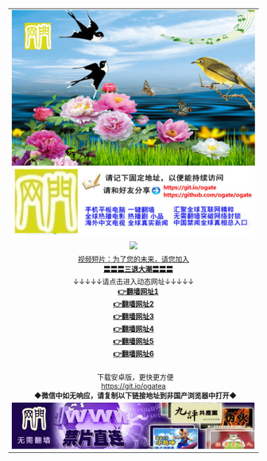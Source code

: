 <table>
  <tr>
    <td align=center><img src="https://github.com/gyhhx/image/blob/master/gy1.jpg" /></td>
  </tr>
    <tr>
  <td align=center><img src="https://github.com/gyhhx/image-upload/blob/master/%E5%BE%AE%E4%BF%A1%E8%AF%B4%E6%98%8E4.jpg" /></td>  
  </tr>
   <tr>
  <td align=center>
  <a href="https://s3.ap-northeast-2.amazonaws.com/ogates/oGate.htm?c816846_2_1&from=gy">视频短片：为了您的未来，请您加入</a><br/>
      <a href="https://s3.ap-northeast-2.amazonaws.com/ogates/oGate.htm?ogST.aspx?from=gy"><b>〓〓〓三退大潮〓〓〓<br/></a>
      </td>
  </tr>
    <tr>
    <td align=center>↓↓↓↓↓请点击进入动态网址↓↓↓↓↓<br/>
      <b><a href="https://cdn.rawgit.com/ogate/up/master/oGates.htm?from=gy">👉翻墙网址1</a><br/>
      <b><a href="https://s3.eu-west-2.amazonaws.com/ogatel/oGate.htm?from=gy">👉翻墙网址2</a><br/>
      <b><a href="https://s3.eu-central-1.amazonaws.com/ogatef/oGate.htm?from=gy">👉翻墙网址3</a><br/>
      <b><a href="https://s3-ap-southeast-2.amazonaws.com/ogatey/oGate.htm?from=gy">👉翻墙网址4</a><br/>
     <b> <a href="https://s3.ap-northeast-2.amazonaws.com/ogates/oGate.htm?from=gy">👉翻墙网址5</a><br/>
     <b> <a href="https://s3.ap-south-1.amazonaws.com/ogatem/oGate.htm?from=gy">👉翻墙网址6</a><br/><br/>
    </td>
  </tr>
  <tr>
    <td align=center>
      下载安卓版，更快更方便  <br/> 
      <a href="https://raw.githubusercontent.com/ogate/up/master/ogate.apk">https://git.io/ogatea</a><br/>
    <b/>◆微信中如无响应，请复制以下链接地址到非国产浏览器中打开◆<br/>
    </td>
  </tr>
  <tr>
    <td align=center><img src="https://github.com/gyhhx/image/blob/master/ogate-c.JPG" /></td>
  </tr>
</table>    
